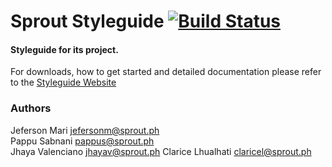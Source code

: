 # Sprout Styleguide [![Build Status](https://travis-ci.org/hugeinc/styleguide.svg?branch=master)](https://travis-ci.org/hugeinc/styleguide)
#### Styleguide for its project.

For downloads, how to get started and detailed documentation please refer to the [Styleguide Website](http://hugeinc.github.io/styleguide/)

### Authors  
Jeferson Mari <jefersonm@sprout.ph>  
Pappu Sabnani <pappus@sprout.ph>  
Jhaya Valenciano <jhayav@sprout.ph> 
Clarice Lhualhati <claricel@sprout.ph> 
